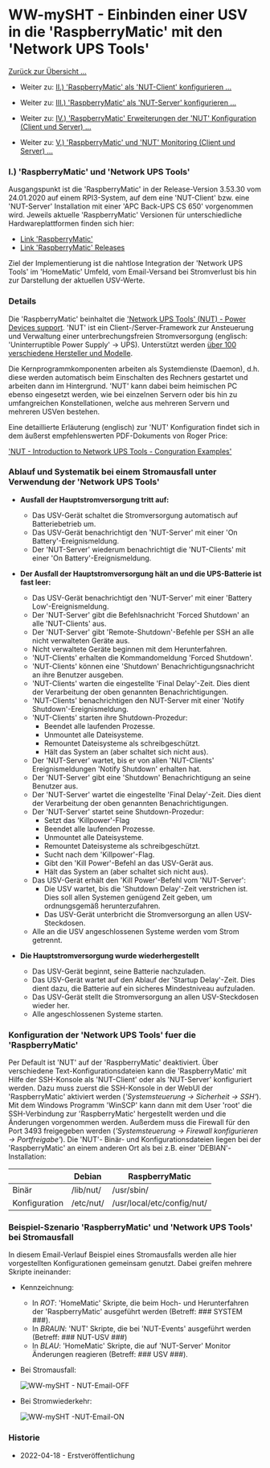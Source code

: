 # WW-mySHT - Einbinden einer USV in die 'RaspberryMatic' mit den 'Network UPS Tools'

[Zurück zur Übersicht ...](../README.md)

- Weiter zu: [II.) 'RaspberryMatic' als 'NUT-Client' konfigurieren ...](./RM-NUT_Client.md)

- Weiter zu: [III.) 'RaspberryMatic' als 'NUT-Server' konfigurieren ...](./RM-NUT_Server.md)

- Weiter zu: [IV.) 'RaspberryMatic' Erweiterungen der 'NUT' Konfiguration (Client und Server) ...](./RM-NUT_Xtend.md)

- Weiter zu: [V.) 'RaspberryMatic' und 'NUT' Monitoring (Client und Server) ...](./RM-NUT_HM-Mon.md)

### I.) 'RaspberryMatic' und 'Network UPS Tools'
Ausgangspunkt ist die 'RaspberryMatic' in der Release-Version 3.53.30 vom 24.01.2020 auf einem RPI3-System, auf dem eine 'NUT-Client' bzw. eine 'NUT-Server' Installation mit einer 'APC Back-UPS CS 650' vorgenommen wird. Jeweils aktuelle 'RaspberryMatic' Versionen für unterschiedliche Hardwareplattformen finden sich hier:

- [Link 'RaspberryMatic'](https://github.com/jens-maus/RaspberryMatic/)
- [Link 'RaspberryMatic' Releases](https://github.com/jens-maus/RaspberryMatic/releases)

Ziel der Implementierung ist die nahtlose Integration der 'Network UPS Tools' im 'HomeMatic' Umfeld, vom Email-Versand bei Stromverlust bis hin zur Darstellung der aktuellen USV-Werte.

### Details
Die 'RaspberryMatic' beinhaltet die ['Network UPS Tools' (NUT) - Power Devices support](http://networkupstools.org/). 'NUT' ist ein Client-/Server-Framework zur Ansteuerung und Verwaltung einer unterbrechungsfreien Stromversorgung (englisch: 'Uninterruptible Power Supply' -> UPS). Unterstützt werden [über 100 verschiedene Hersteller und Modelle](https://networkupstools.org/stable-hcl.html).

Die Kernprogrammkomponenten arbeiten als Systemdienste (Daemon), d.h. diese werden automatisch beim Einschalten des Rechners gestartet und arbeiten dann im Hintergrund. 'NUT' kann dabei beim heimischen PC ebenso eingesetzt werden, wie bei einzelnen Servern oder bis hin zu umfangreichen Konstellationen, welche aus mehreren Servern und mehreren USVen bestehen.

Eine detaillierte Erläuterung (englisch) zur 'NUT' Konfiguration findet sich in dem äußerst empfehlenswerten PDF-Dokuments von Roger Price:

['NUT - Introduction to Network UPS Tools - Conguration Examples'](http://rogerprice.org/NUT/ConfigExamples.A5.pdf)

### Ablauf und Systematik bei einem Stromausfall unter Verwendung der 'Network UPS Tools'

- <b> Ausfall der Hauptstromversorgung tritt auf:</b>
  - Das USV-Gerät schaltet die Stromversorgung automatisch auf Batteriebetrieb um.
  - Das USV-Gerät benachrichtigt den 'NUT-Server' mit einer 'On Battery'-Ereignismeldung.
  - Der 'NUT-Server' wiederum benachrichtigt die 'NUT-Clients' mit einer 'On Battery'-Ereignismeldung.


- <b> Der Ausfall der Hauptstromversorgung hält an und die UPS-Batterie ist fast leer:</b>
  - Das USV-Gerät benachrichtigt den 'NUT-Server' mit einer 'Battery Low'-Ereignismeldung.
  - Der 'NUT-Server' gibt die Befehlsnachricht 'Forced Shutdown' an alle 'NUT-Clients' aus.
  - Der 'NUT-Server' gibt 'Remote-Shutdown'-Befehle per SSH an alle nicht verwalteten Geräte aus.
  - Nicht verwaltete Geräte beginnen mit dem Herunterfahren.
  - 'NUT-Clients' erhalten die Kommandomeldung 'Forced Shutdown'.
  - 'NUT-Clients' können eine 'Shutdown' Benachrichtigungsnachricht an ihre Benutzer ausgeben.
  - 'NUT-Clients' warten die eingestellte 'Final Delay'-Zeit. Dies dient der Verarbeitung der oben genannten Benachrichtigungen.
  - 'NUT-Clients' benachrichtigen den NUT-Server mit einer 'Notify Shutdown'-Ereignismeldung.
  - 'NUT-Clients' starten ihre Shutdown-Prozedur:
    - Beendet alle laufenden Prozesse.
    - Unmountet alle Dateisysteme.
    - Remountet Dateisysteme als schreibgeschützt.
    - Hält das System an (aber schaltet sich nicht aus).
  - Der 'NUT-Server' wartet, bis er von allen 'NUT-Clients' Ereignismeldungen 'Notify Shutdown' erhalten hat.
  - Der 'NUT-Server' gibt eine 'Shutdown' Benachrichtigung an seine Benutzer aus.
  - Der 'NUT-Server' wartet die eingestellte 'Final Delay'-Zeit. Dies dient der Verarbeitung der oben genannten Benachrichtigungen.
  - Der 'NUT-Server' startet seine Shutdown-Prozedur:
    - Setzt das 'Killpower'-Flag
    - Beendet alle laufenden Prozesse.
    - Unmountet alle Dateisysteme.
    - Remountet Dateisysteme als schreibgeschützt.
    - Sucht nach dem 'Killpower'-Flag.
    - Gibt den 'Kill Power'-Befehl an das USV-Gerät aus.
    - Hält das System an (aber schaltet sich nicht aus).
  - Das USV-Gerät erhält den 'Kill Power'-Befehl vom 'NUT-Server':
    - Die USV wartet, bis die 'Shutdown Delay'-Zeit verstrichen ist. Dies soll allen Systemen genügend Zeit geben, um ordnungsgemäß herunterzufahren.
    - Das USV-Gerät unterbricht die Stromversorgung an allen USV-Steckdosen.
  - Alle an die USV angeschlossenen Systeme werden vom Strom getrennt.


- <b>	Die Hauptstromversorgung wurde wiederhergestellt</b>
  - Das USV-Gerät beginnt, seine Batterie nachzuladen.
  - Das USV-Gerät wartet auf den Ablauf der 'Startup Delay'-Zeit. Dies dient dazu, die Batterie auf ein sicheres Mindestniveau aufzuladen.
  - Das USV-Gerät stellt die Stromversorgung an allen USV-Steckdosen wieder her.
  - Alle angeschlossenen Systeme starten.

### Konfiguration der 'Network UPS Tools' fuer die 'RaspberryMatic'

Per Default ist 'NUT' auf der 'RaspberryMatic' deaktiviert. Über verschiedene Text-Konfigurationsdateien kann die 'RaspberryMatic' mit Hilfe der SSH-Konsole als 'NUT-Client' oder als 'NUT-Server' konfiguriert werden. Dazu muss zuerst die SSH-Konsole in der WebUI der 'RaspberryMatic' aktiviert werden (*'Systemsteuerung -> Sicherheit -> SSH'*). Mit dem Windows Programm 'WinSCP' kann dann mit dem User 'root' die SSH-Verbindung zur 'RaspberryMatic' hergestellt werden und die Änderungen vorgenommen werden.
Außerdem muss die Firewall für den Port 3493 freigegeben werden (*'Systemsteuerung -> Firewall konfigurieren -> Portfreigabe'*).
Die 'NUT'- Binär- und Konfigurationsdateien liegen bei der 'RaspberryMatic' an einem anderen Ort als bei z.B. einer 'DEBIAN'-Installation:

  | | Debian | RaspberryMatic |
  | --- | --- | --- |
  | Binär |	/lib/nut/ | /usr/sbin/ |
  | Konfiguration | /etc/nut/ | /usr/local/etc/config/nut/ |

### Beispiel-Szenario 'RaspberryMatic' und 'Network UPS Tools' bei Stromausfall

In diesem Email-Verlauf Beispiel eines Stromausfalls werden alle hier vorgestellten Konfigurationen gemeinsam genutzt. Dabei greifen mehrere Skripte ineinander:

- Kennzeichnung:
  - In *ROT*: 'HomeMatic' Skripte, die beim Hoch- und Herunterfahren der 'RaspberryMatic' ausgeführt werden (Betreff: ### SYSTEM ###).
  - In *BRAUN*: 'NUT' Skripte, die bei 'NUT-Events' ausgeführt werden (Betreff: ### NUT-USV ###)
  - In *BLAU*: 'HomeMatic' Skripte, die auf 'NUT-Server' Monitor Änderungen reagieren (Betreff: ### USV ###).


- Bei Stromausfall:

  ![WW-mySHT - NUT-Email-OFF](./img/nut_email_demo_1.jpg)

- Bei Stromwiederkehr:

  ![WW-mySHT -NUT-Email-ON](./img/nut_email_demo_2.jpg)

### Historie
- 2022-04-18 - Erstveröffentlichung
